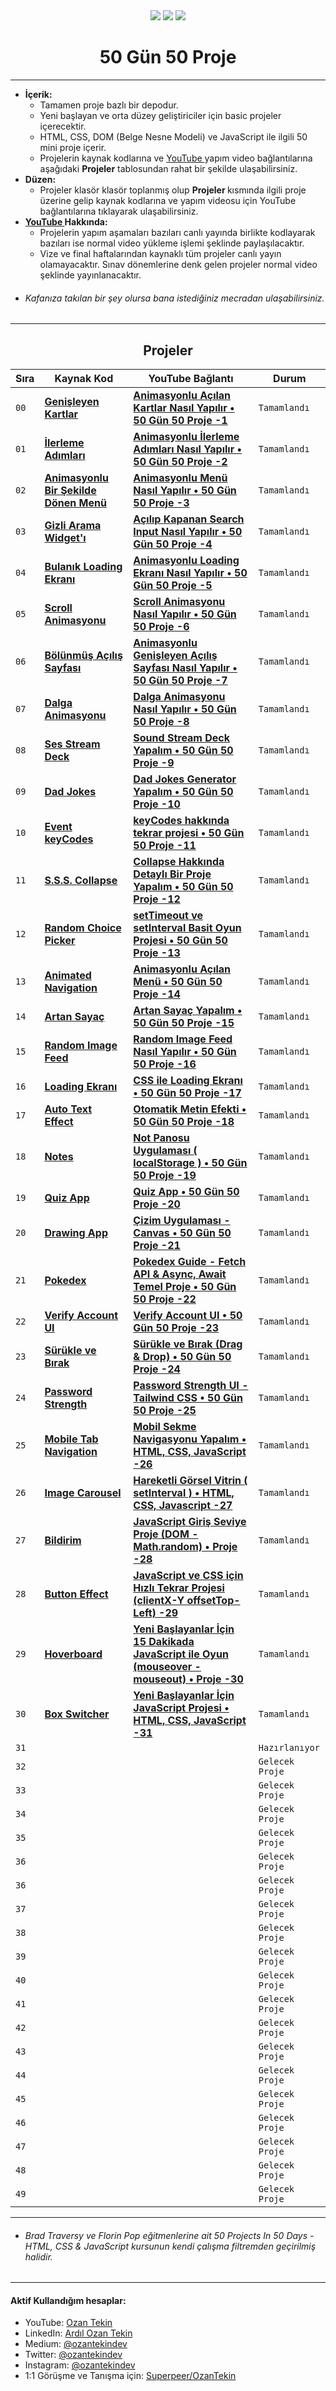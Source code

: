 <div align= "center">
<img  src="https://skillicons.dev/icons?i=html" /> <img  src="https://skillicons.dev/icons?i=css" /> <img  src="https://skillicons.dev/icons?i=js" /> 
<h1>50 Gün 50 Proje</h1>
</div>

<hr/>

- <b> İçerik: </b>
  - Tamamen proje bazlı bir depodur.
  - Yeni başlayan ve orta düzey geliştiriciler için basic projeler içerecektir.
  - HTML, CSS, DOM (Belge Nesne Modeli) ve JavaScript ile ilgili 50 mini proje içerir.
  - Projelerin kaynak kodlarına ve <a href="https://www.youtube.com/channel/UC86HNI5ZoebM7zqAVQt6ouw"> YouTube </a> yapım video bağlantılarına aşağıdaki <b>Projeler</b> tablosundan rahat bir şekilde ulaşabilirsiniz.
- <b> Düzen: </b>
  - Projeler klasör klasör toplanmış olup <b> Projeler </b> kısmında ilgili proje üzerine gelip kaynak kodlarına ve yapım videosu için YouTube bağlantılarına tıklayarak ulaşabilirsiniz.
- <b> <a href="https://www.youtube.com/channel/UC86HNI5ZoebM7zqAVQt6ouw"> YouTube </a> Hakkında: </b>
  - Projelerin yapım aşamaları bazıları canlı yayında birlikte kodlayarak bazıları ise normal video yükleme işlemi şeklinde paylaşılacaktır.
  - Vize ve final haftalarından kaynaklı tüm projeler canlı yayın olamayacaktır. Sınav dönemlerine denk gelen projeler normal video şeklinde yayınlanacaktır.
- ###### Kafanıza takılan bir şey olursa bana istediğiniz mecradan ulaşabilirsiniz.

<hr/>

<h2 align="center"> Projeler </h2>

| Sıra | Kaynak Kod                                                                                                                          | YouTube Bağlantı                                                                                                                      | Durum           |
| ---- | ----------------------------------------------------------------------------------------------------------------------------------- | ------------------------------------------------------------------------------------------------------------------------------------- | --------------- |
| `00` | **[Genişleyen Kartlar](https://github.com/ozantekin/50Days50Projects/tree/main/Projects/01_Genisleyen_Kartlar)**                    | **[Animasyonlu Açılan Kartlar Nasıl Yapılır • 50 Gün 50 Proje -1](https://youtu.be/32sSSksKbCE)**                                     | `Tamamlandı`    |
| `01` | **[İlerleme Adımları](https://github.com/ozantekin/50Days50Projects/tree/main/Projects/02_Ilerleme_Adimlari)**                      | **[Animasyonlu İlerleme Adımları Nasıl Yapılır • 50 Gün 50 Proje -2](https://youtu.be/YhbVCjdjOO0)**                                  | `Tamamlandı`    |
| `02` | **[Animasyonlu Bir Şekilde Dönen Menü](https://github.com/ozantekin/50Days50Projects/tree/main/Projects/03_Donen_Menu_Animasyonu)** | **[Animasyonlu Menü Nasıl Yapılır • 50 Gün 50 Proje -3](https://youtu.be/T3Gc3exJNBQ)**                                               | `Tamamlandı`    |
| `03` | **[Gizli Arama Widget'ı](https://github.com/ozantekin/50Days50Projects/tree/main/Projects/04_Gizli_Arama_Widget)**                  | **[Açılıp Kapanan Search Input Nasıl Yapılır • 50 Gün 50 Proje -4](https://youtu.be/Sn7F42jnCzU)**                                    | `Tamamlandı`    |
| `04` | **[Bulanık Loading Ekranı](https://github.com/ozantekin/50Days50Projects/tree/main/Projects/05_Bulanik_Loading_Ekrani)**            | **[Animasyonlu Loading Ekranı Nasıl Yapılır • 50 Gün 50 Proje -5](https://www.youtube.com/watch?v=r5twXB71bDg&ab_channel=OzanTekin)** | `Tamamlandı`    |
| `05` | **[Scroll Animasyonu](https://github.com/ozantekin/50Days50Projects/tree/main/Projects/06_Scroll_Animasyonu)**                      | **[Scroll Animasyonu Nasıl Yapılır • 50 Gün 50 Proje -6](https://youtu.be/vOacI-cTnHc)**                                              | `Tamamlandı`    |
| `06` | **[Bölünmüş Açılış Sayfası](https://github.com/ozantekin/50Days50Projects/tree/main/Projects/07_Bolunmus_Acilis_Sayfasi)**          | **[Animasyonlu Genişleyen Açılış Sayfası Nasıl Yapılır • 50 Gün 50 Proje -7](https://youtu.be/RQSArpgUPaw)**                          | `Tamamlandı`    |
| `07` | **[Dalga Animasyonu](https://github.com/ozantekin/50Days50Projects/tree/main/Projects/08_Dalga_Animasyonu)**                        | **[Dalga Animasyonu Nasıl Yapılır • 50 Gün 50 Proje -8](https://youtu.be/QRiwYUQkNUQ)**                                               | `Tamamlandı`    |
| `08` | **[Ses Stream Deck](https://github.com/ozantekin/50Days50Projects/tree/main/Projects/09_Ses_Stream_Deck)**                          | **[Sound Stream Deck Yapalım • 50 Gün 50 Proje -9](https://youtu.be/EwHdykkdQEM)**                                                    | `Tamamlandı`    |
| `09` | **[Dad Jokes](https://github.com/ozantekin/50Days50Projects/tree/main/Projects/10_Dad_Jokes)**                                      | **[Dad Jokes Generator Yapalım • 50 Gün 50 Proje -10](https://youtu.be/0lXxVbIg1-8)**                                                 | `Tamamlandı`    |
| `10` | **[Event keyCodes](https://github.com/ozantekin/50Days50Projects/tree/main/Projects/11_Event_KeyCodes)**                            | **[keyCodes hakkında tekrar projesi • 50 Gün 50 Proje -11](https://youtu.be/sg5T7Vngtw4)**                                            | `Tamamlandı`    |
| `11` | **[S.S.S. Collapse](https://github.com/ozantekin/50Days50Projects/tree/main/Projects/12_FAQ_Collapse)**                             | **[Collapse Hakkında Detaylı Bir Proje Yapalım • 50 Gün 50 Proje -12](https://youtu.be/JdqCTSVFJyk)**                                 | `Tamamlandı`    |
| `12` | **[Random Choice Picker](https://github.com/ozantekin/50Days50Projects/tree/main/Projects/13_Random_Choice_Picker)**                | **[setTimeout ve setInterval Basit Oyun Projesi • 50 Gün 50 Proje -13](https://youtu.be/3FVEJoCJEpc)**                                | `Tamamlandı`    |
| `13` | **[Animated Navigation](https://github.com/ozantekin/50Days50Projects/tree/main/Projects/14_Animated_Navigation)**                  | **[Animasyonlu Açılan Menü • 50 Gün 50 Proje -14](https://youtu.be/fFKAUOIkHWo)**                                                     | `Tamamlandı`    |
| `14` | **[Artan Sayaç](https://github.com/ozantekin/50Days50Projects/tree/main/Projects/15_Artan_Sayac)**                                  | **[Artan Sayaç Yapalım • 50 Gün 50 Proje -15](https://youtu.be/wXhz34MDZ7s)**                                                         | `Tamamlandı`    |
| `15` | **[Random Image Feed](https://github.com/ozantekin/50Days50Projects/tree/main/Projects/16_Random_Image_Feed)**                      | **[Random Image Feed Nasıl Yapılır • 50 Gün 50 Proje -16](https://youtu.be/1eCzVtFhTNc)**                                             | `Tamamlandı`    |
| `16` | **[Loading Ekranı](https://github.com/ozantekin/50Days50Projects/tree/main/Projects/17_Loading_Ekrani)**                            | **[CSS ile Loading Ekranı • 50 Gün 50 Proje -17](https://youtu.be/CX8uUWhlg-M)**                                                      | `Tamamlandı`    |
| `17` | **[Auto Text Effect](https://github.com/ozantekin/50Days50Projects/tree/main/Projects/18_Auto_Text_Effect)**                        | **[Otomatik Metin Efekti • 50 Gün 50 Proje -18](https://youtu.be/PPkBFDyZag8)**                                                       | `Tamamlandı`    |
| `18` | **[Notes](https://github.com/ozantekin/50Days50Projects/tree/main/Projects/19_Notes)**                                              | **[Not Panosu Uygulaması ( localStorage ) • 50 Gün 50 Proje -19](https://youtu.be/1FKl_gvE3MM)**                                      | `Tamamlandı`    |
| `19` | **[Quiz App](https://github.com/ozantekin/50Days50Projects/tree/main/Projects/20_Quiz)**                                            | **[Quiz App • 50 Gün 50 Proje -20](https://youtu.be/DhNQAQYrORQ)**                                                                    | `Tamamlandı`    |
| `20` | **[Drawing App](https://github.com/ozantekin/50Days50Projects/tree/main/Projects/21_Drawing_App)**                                  | **[Çizim Uygulaması - Canvas • 50 Gün 50 Proje -21](https://youtu.be/RMeAy6j25tg)**                                                   | `Tamamlandı`    |
| `21` | **[Pokedex](https://github.com/ozantekin/50Days50Projects/tree/main/Projects/22_Pokedex)**                                          | **[Pokedex Guide - Fetch API & Async, Await Temel Proje • 50 Gün 50 Proje -22](https://youtu.be/iQ3KE77Kxj8)**                        | `Tamamlandı`    |
| `22` | **[Verify Account UI](https://github.com/ozantekin/50Days50Projects/tree/main/Projects/23_Verify_Account)**                         | **[Verify Account UI • 50 Gün 50 Proje -23](https://youtu.be/YgsU-yReKvo)**                                                           | `Tamamlandı`    |
| `23` | **[ Sürükle ve Bırak](https://github.com/ozantekin/50Days50Projects/tree/main/Projects/24_SurukleBirak)**                           | **[Sürükle ve Bırak (Drag & Drop) • 50 Gün 50 Proje -24](https://youtu.be/KvFDIFYCvos)**                                              | `Tamamlandı`    |
| `24` | **[Password Strength](https://github.com/ozantekin/50Days50Projects/tree/main/Projects/25_Password_Strength)**                      | **[Password Strength UI - Tailwind CSS • 50 Gün 50 Proje -25](https://youtu.be/Ex3lenkN5GE)**                                         | `Tamamlandı`    |
| `25` | **[Mobile Tab Navigation](https://github.com/ozantekin/50Days50Projects/tree/main/Projects/26_Mobile_Tab_Navigation)**              | **[Mobil Sekme Navigasyonu Yapalım • HTML, CSS, JavaScript -26](https://youtu.be/l_ynwNG6J0k)**                                       | `Tamamlandı`    |
| `26` | **[Image Carousel](https://github.com/ozantekin/50Days50Projects/tree/main/Projects/27_Image_Carousel)**                            | **[Hareketli Görsel Vitrin ( setInterval ) • HTML, CSS, Javascript -27](https://youtu.be/8gYdAi_vSFo)**                               | `Tamamlandı`    |
| `27` | **[Bildirim](https://github.com/ozantekin/50Days50Projects/tree/main/Projects/28_Bildirim)**                                        | **[JavaScript Giriş Seviye Proje (DOM - Math.random) • Proje -28 ](https://youtu.be/vLBZsAxqwMw)**                                    | `Tamamlandı`    |
| `28` | **[Button Effect](https://github.com/ozantekin/50Days50Projects/tree/main/Projects/29_Button_effect)**                              | **[JavaScript ve CSS için Hızlı Tekrar Projesi (clientX-Y offsetTop-Left) -29](https://youtu.be/O98SNt7rVAg)**                        | `Tamamlandı`    |
| `29` | **[Hoverboard](https://github.com/ozantekin/50Days50Projects/tree/main/Projects/30_Hoverboard)**                                    | **[Yeni Başlayanlar İçin 15 Dakikada JavaScript ile Oyun (mouseover - mouseout) • Proje -30](https://youtu.be/ZGczNiN9V38)**          | `Tamamlandı`    |
| `30` | **[Box Switcher](https://github.com/ozantekin/50Days50Projects/tree/main/Projects/31_Box_Switcher)**                                | **[Yeni Başlayanlar İçin JavaScript Projesi • HTML, CSS, JavaScript -31](https://youtu.be/EjRwyNPjc1Q)**                              | `Tamamlandı`    |
| `31` | **[]()**                                                                                                                            | **[]()**                                                                                                                              | `Hazırlanıyor`  |
| `32` | **[]()**                                                                                                                            | **[]()**                                                                                                                              | `Gelecek Proje` |
| `33` | **[]()**                                                                                                                            | **[]()**                                                                                                                              | `Gelecek Proje` |
| `34` | **[]()**                                                                                                                            | **[]()**                                                                                                                              | `Gelecek Proje` |
| `35` | **[]()**                                                                                                                            | **[]()**                                                                                                                              | `Gelecek Proje` |
| `36` | **[]()**                                                                                                                            | **[]()**                                                                                                                              | `Gelecek Proje` |
| `36` | **[]()**                                                                                                                            | **[]()**                                                                                                                              | `Gelecek Proje` |
| `37` | **[]()**                                                                                                                            | **[]()**                                                                                                                              | `Gelecek Proje` |
| `38` | **[]()**                                                                                                                            | **[]()**                                                                                                                              | `Gelecek Proje` |
| `39` | **[]()**                                                                                                                            | **[]()**                                                                                                                              | `Gelecek Proje` |
| `40` | **[]()**                                                                                                                            | **[]()**                                                                                                                              | `Gelecek Proje` |
| `41` | **[]()**                                                                                                                            | **[]()**                                                                                                                              | `Gelecek Proje` |
| `42` | **[]()**                                                                                                                            | **[]()**                                                                                                                              | `Gelecek Proje` |
| `43` | **[]()**                                                                                                                            | **[]()**                                                                                                                              | `Gelecek Proje` |
| `44` | **[]()**                                                                                                                            | **[]()**                                                                                                                              | `Gelecek Proje` |
| `45` | **[]()**                                                                                                                            | **[]()**                                                                                                                              | `Gelecek Proje` |
| `46` | **[]()**                                                                                                                            | **[]()**                                                                                                                              | `Gelecek Proje` |
| `47` | **[]()**                                                                                                                            | **[]()**                                                                                                                              | `Gelecek Proje` |
| `48` | **[]()**                                                                                                                            | **[]()**                                                                                                                              | `Gelecek Proje` |
| `49` | **[]()**                                                                                                                            | **[]()**                                                                                                                              | `Gelecek Proje` |

<hr/>

- ###### Brad Traversy ve Florin Pop eğitmenlerine ait 50 Projects In 50 Days - HTML, CSS & JavaScript kursunun kendi çalışma filtremden geçirilmiş halidir.

<hr/>

<h4> Aktif Kullandığım hesaplar:</h4>

- YouTube: <a href="https://www.youtube.com/c/OzanTekin">Ozan Tekin</a>
- LinkedIn: <a href="https://www.linkedin.com/in/ardilozantekin/">Ardıl Ozan Tekin</a>
- Medium: <a href="https://medium.com/@ozantekindev">@ozantekindev</a>
- Twitter: <a href="https://twitter.com/ozantekindev">@ozantekindev</a>
- Instagram: <a href="https://www.instagram.com/ozantekindev/">@ozantekindev</a>
- 1:1 Görüşme ve Tanışma için: <a href="https://superpeer.com/ozantekin">Superpeer/OzanTekin</a>
